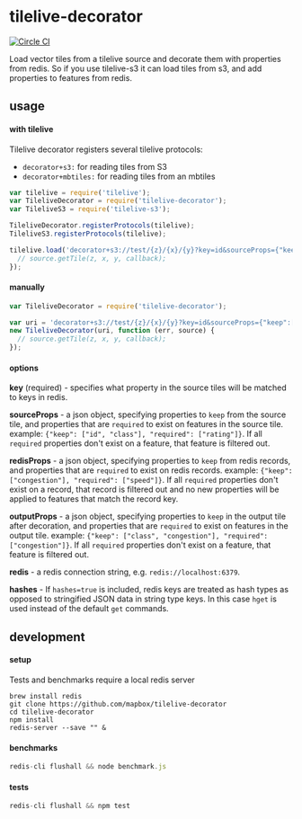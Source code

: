 # tilelive-decorator

[![Circle CI](https://circleci.com/gh/mapbox/tilelive-decorator.svg?style=svg&circle-token=c22fed6001fd3757877eba8c55f119dd19f66702)](https://circleci.com/gh/mapbox/tilelive-decorator)

Load vector tiles from a tilelive source and decorate them with properties from redis. So if you use
tilelive-s3 it can load tiles from s3, and add properties to features from redis.

## usage

#### with tilelive

Tilelive decorator registers several tilelive protocols:

- `decorator+s3:` for reading tiles from S3
- `decorator+mbtiles:` for reading tiles from an mbtiles

```js
var tilelive = require('tilelive');
var TileliveDecorator = require('tilelive-decorator');
var TileliveS3 = require('tilelive-s3');

TileliveDecorator.registerProtocols(tilelive);
TileliveS3.registerProtocols(tilelive);

tilelive.load('decorator+s3://test/{z}/{x}/{y}?key=id&sourceProps={"keep":["id","name"]}&redis=redis://localhost:6379', function(err, source) {
  // source.getTile(z, x, y, callback);
});
```



#### manually

```js
var TileliveDecorator = require('tilelive-decorator');

var uri = 'decorator+s3://test/{z}/{x}/{y}?key=id&sourceProps={"keep":["id","name"]}&redis=redis://localhost:6379'
new TileliveDecorator(uri, function (err, source) {
  // source.getTile(z, x, y, callback);
});
```



#### options

**key** (required) - specifies what property in the source tiles will be matched to keys in redis.

**sourceProps** - a json object, specifying properties to `keep` from the source tile, and properties that are `required` to exist on features in the source tile. example: `{"keep": ["id", "class"], "required": ["rating"]}`. If all `required` properties don't exist on a feature, that feature is filtered out.

**redisProps** - a json object, specifying properties to `keep` from redis records, and properties that are `required` to exist on redis records. example: `{"keep": ["congestion"], "required": ["speed"]}`. If all `required` properties don't exist on a record, that record is filtered out and no new properties will be applied to features that match the record key.

**outputProps** - a json object, specifying properties to `keep` in the output tile after decoration, and properties that are `required` to exist on features in the output tile. example: `{"keep": ["class", "congestion"], "required": ["congestion"]}`. If all `required` properties don't exist on a feature, that feature is filtered out.

**redis** - a redis connection string, e.g. `redis://localhost:6379`.

**hashes** - If `hashes=true` is included, redis keys are treated as hash types as opposed to stringified JSON data in string type keys. In this case `hget` is used instead of the default `get` commands.


## development

#### setup

Tests and benchmarks require a local redis server

```
brew install redis
git clone https://github.com/mapbox/tilelive-decorator
cd tilelive-decorator
npm install
redis-server --save "" &
```


#### benchmarks

```js
redis-cli flushall && node benchmark.js
```

#### tests

```js
redis-cli flushall && npm test
```
